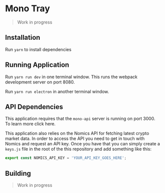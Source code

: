 # Mono Tray

> Work in progress

## Installation

Run `yarn` to install dependencies

## Running Application

Run `yarn run dev` in one terminal window. This runs the webpack development server on port 8080.

Run `yarn run electron` in another terminal window.

## API Dependencies

This application requires that the `mono-api` server is running on port 3000. To learn more click here.

This application also relies on the Nomics API for fetching latest crypto market data. In order to access the API you need to get in touch with Nomics and request an API key. Once you have that you can simply create a `keys.js` file in the root of the this repository and add something like this:

```js
export const NOMICS_API_KEY = 'YOUR_API_KEY_GOES_HERE';
```

## Building
> Work in progress
